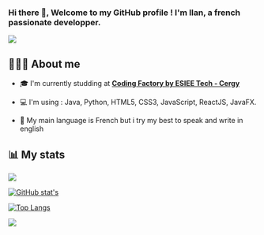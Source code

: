 ### Hi there 👋, Welcome to my GitHub profile ! I'm Ilan, a french passionate developper.

![](https://cdn.discordapp.com/attachments/682838834370707506/920333381273788436/icegif-87.gif)

## 🙋🏽‍♂️ About me

- 🎓 I'm currently studding at **[Coding Factory by ESIEE Tech - Cergy](https://codingfactory.fr/)**

- 💻 I'm using : Java, Python, HTML5, CSS3, JavaScript, ReactJS, JavaFX.

- 💬 My main language is French but i try my best to speak and write in english 

## 📊 My stats

![](https://komarev.com/ghpvc/?username=IlanHopti&label=Profile%20views&color=0e75b6&style=flat)

[![GitHub stat's](https://github-readme-stats.vercel.app/api?username=IlanHopti&theme=tokyonight)](https://github.com/anuraghazra/github-readme-stats)

[![Top Langs](https://github-readme-stats.vercel.app/api/top-langs/?username=IlanHopti&theme=tokyonight)](https://github.com/anuraghazra/github-readme-stats&count_private=true&show_icons=true)

![](https://github-readme-stats.vercel.app/api/wakatime?username=IlanHopti&theme=tokyonight)
